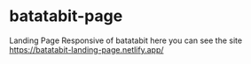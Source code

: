 # batatabit-page
Landing Page Responsive of batatabit
here you can see the site 
https://batatabit-landing-page.netlify.app/
